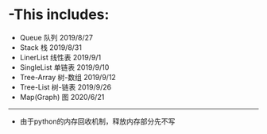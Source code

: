 # -This includes:
- Queue 队列 2019/8/27
- Stack  栈 2019/8/31
- LinerList 线性表 2019/9/1
- SingleList 单链表 2019/9/10
- Tree-Array 树-数组 2019/9/12
- Tree-List 树-链表 2019/9/26
- Map(Graph) 图 2020/6/21


--------------------------------------
- 由于python的内存回收机制，释放内存部分先不写
